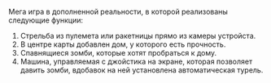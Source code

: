 Мега игра в дополненной реальности, в которой реализованы следующие функции:

  1. Стрельба из пулемета или ракетницы прямо из камеры устройста.
  2. В центре карты добавлен дом, у которого есть прочность.
  2. Спавнящиеся зомби, которые хотят пробраться к дому.
  3. Машина, управляемая с джойстика на экране, которая позволяет давить зомби, вдобавок на ней установлена автоматическая турель.

